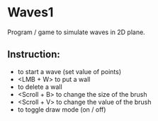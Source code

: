 # Waves1
Program / game to simulate waves in 2D plane.

## Instruction:

  * <LMB> to start a wave (set value of points)
  * <LMB + W> to put a wall
  * <RBM> to delete a wall
  * <Scroll + B> to change the size of the brush
  * <Scroll + V> to change the value of the brush
  * <C> to toggle draw mode (on / off)
